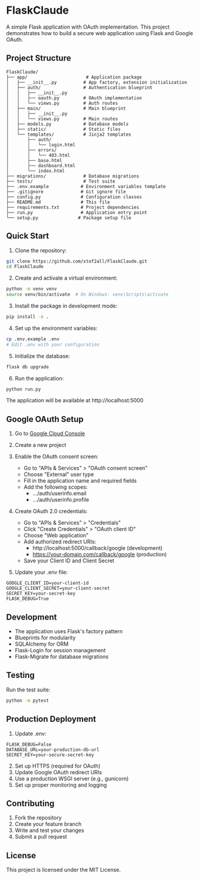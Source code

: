 # FlaskClaude

A simple Flask application with OAuth implementation. This project demonstrates how to build a secure web application using Flask and Google OAuth.

## Project Structure
```
FlaskClaude/
├── app/                      # Application package
│   ├── __init__.py          # App factory, extension initialization
│   ├── auth/                # Authentication blueprint
│   │   ├── __init__.py
│   │   ├── oauth.py         # OAuth implementation
│   │   └── views.py         # Auth routes
│   ├── main/                # Main blueprint
│   │   ├── __init__.py
│   │   └── views.py         # Main routes
│   ├── models.py            # Database models
│   ├── static/              # Static files
│   └── templates/           # Jinja2 templates
│       ├── auth/
│       │   └── login.html
│       ├── errors/
│       │   └── 403.html
│       ├── base.html
│       ├── dashboard.html
│       └── index.html
├── migrations/              # Database migrations
├── tests/                   # Test suite
├── .env.example            # Environment variables template
├── .gitignore              # Git ignore file
├── config.py               # Configuration classes
├── README.md               # This file
├── requirements.txt        # Project dependencies
├── run.py                  # Application entry point
└── setup.py               # Package setup file
```

## Quick Start

1. Clone the repository:
```bash
git clone https://github.com/xtof2all/FlaskClaude.git
cd FlaskClaude
```

2. Create and activate a virtual environment:
```bash
python -m venv venv
source venv/bin/activate  # On Windows: venv\Scripts\activate
```

3. Install the package in development mode:
```bash
pip install -e .
```

4. Set up the environment variables:
```bash
cp .env.example .env
# Edit .env with your configuration
```

5. Initialize the database:
```bash
flask db upgrade
```

6. Run the application:
```bash
python run.py
```

The application will be available at http://localhost:5000

## Google OAuth Setup

1. Go to [Google Cloud Console](https://console.cloud.google.com/)
2. Create a new project
3. Enable the OAuth consent screen:
   - Go to "APIs & Services" > "OAuth consent screen"
   - Choose "External" user type
   - Fill in the application name and required fields
   - Add the following scopes:
     - .../auth/userinfo.email
     - .../auth/userinfo.profile

4. Create OAuth 2.0 credentials:
   - Go to "APIs & Services" > "Credentials"
   - Click "Create Credentials" > "OAuth client ID"
   - Choose "Web application"
   - Add authorized redirect URIs:
     - http://localhost:5000/callback/google (development)
     - https://your-domain.com/callback/google (production)
   - Save your Client ID and Client Secret

5. Update your .env file:
```env
GOOGLE_CLIENT_ID=your-client-id
GOOGLE_CLIENT_SECRET=your-client-secret
SECRET_KEY=your-secret-key
FLASK_DEBUG=True
```

## Development

- The application uses Flask's factory pattern
- Blueprints for modularity
- SQLAlchemy for ORM
- Flask-Login for session management
- Flask-Migrate for database migrations

## Testing

Run the test suite:
```bash
python -m pytest
```

## Production Deployment

1. Update .env:
```env
FLASK_DEBUG=False
DATABASE_URL=your-production-db-url
SECRET_KEY=your-secure-secret-key
```

2. Set up HTTPS (required for OAuth)
3. Update Google OAuth redirect URIs
4. Use a production WSGI server (e.g., gunicorn)
5. Set up proper monitoring and logging

## Contributing

1. Fork the repository
2. Create your feature branch
3. Write and test your changes
4. Submit a pull request

## License

This project is licensed under the MIT License.